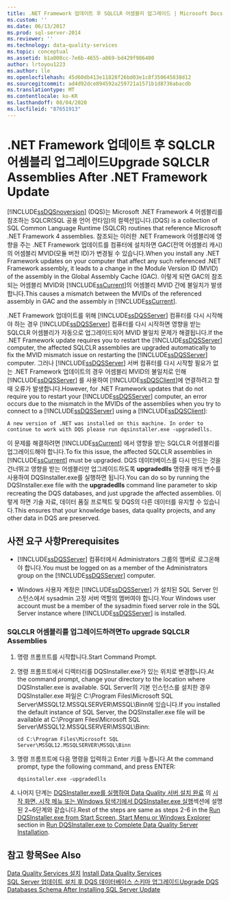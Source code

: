 ```yaml
---
title: .NET Framework 업데이트 후 SQLCLR 어셈블리 업그레이드 | Microsoft Docs
ms.custom: ''
ms.date: 06/13/2017
ms.prod: sql-server-2014
ms.reviewer: ''
ms.technology: data-quality-services
ms.topic: conceptual
ms.assetid: b1a008cc-7e6b-4655-a869-bd429f986400
author: lrtoyou1223
ms.author: lle
ms.openlocfilehash: 45d60db413e11828f26bd03e1c8f350645838d12
ms.sourcegitcommit: ad4d92dce894592a259721a1571b1d8736abacdb
ms.translationtype: MT
ms.contentlocale: ko-KR
ms.lasthandoff: 08/04/2020
ms.locfileid: "87651913"
---
```

# <a name="upgrade-sqlclr-assemblies-after-net-framework-update"></a><span data-ttu-id="0fb45-102">.NET Framework 업데이트 후 SQLCLR 어셈블리 업그레이드</span><span class="sxs-lookup"><span data-stu-id="0fb45-102">Upgrade SQLCLR Assemblies After .NET Framework Update</span></span>
  [!INCLUDE[ssDQSnoversion](../../includes/ssdqsnoversion-md.md)] <span data-ttu-id="0fb45-103">(DQS)는 Microsoft .NET Framework 4 어셈블리를 참조하는 SQLCR(SQL 공용 언어 런타임)의 컬렉션입니다.</span><span class="sxs-lookup"><span data-stu-id="0fb45-103">(DQS) is a collection of SQL Common Language Runtime (SQLCR) routines that reference Microsoft .NET Framework 4 assemblies.</span></span> <span data-ttu-id="0fb45-104">참조되는 이러한 .NET Framework 어셈블리에 영향을 주는 .NET Framework 업데이트를 컴퓨터에 설치하면 GAC(전역 어셈블리 캐시)의 어셈블리 MVID(모듈 버전 ID)가 변경될 수 있습니다.</span><span class="sxs-lookup"><span data-stu-id="0fb45-104">When you install any .NET Framework updates on your computer that affect any such referenced .NET Framework assembly, it leads to a change in the Module Version ID (MVID) of the assembly in the Global Assembly Cache (GAC).</span></span> <span data-ttu-id="0fb45-105">이렇게 되면 GAC의 참조되는 어셈블리 MVID와 [!INCLUDE[ssCurrent](../../includes/sscurrent-md.md)]의 어셈블리 MVID 간에 불일치가 발생합니다.</span><span class="sxs-lookup"><span data-stu-id="0fb45-105">This causes a mismatch between the MVIDs of the referenced assembly in GAC and the assembly in [!INCLUDE[ssCurrent](../../includes/sscurrent-md.md)].</span></span>  
  
 <span data-ttu-id="0fb45-106">.NET Framework 업데이트를 위해 [!INCLUDE[ssDQSServer](../../includes/ssdqsserver-md.md)] 컴퓨터를 다시 시작해야 하는 경우 [!INCLUDE[ssDQSServer](../../includes/ssdqsserver-md.md)] 컴퓨터를 다시 시작하면 영향을 받는 SQLCLR 어셈블리가 자동으로 업그레이드되어 MVID 불일치 문제가 해결됩니다.</span><span class="sxs-lookup"><span data-stu-id="0fb45-106">If the .NET Framework update requires you to restart the [!INCLUDE[ssDQSServer](../../includes/ssdqsserver-md.md)] computer, the affected SQLCLR assemblies are upgraded automatically to fix the MVID mismatch issue on restarting the [!INCLUDE[ssDQSServer](../../includes/ssdqsserver-md.md)] computer.</span></span> <span data-ttu-id="0fb45-107">그러나 [!INCLUDE[ssDQSServer](../../includes/ssdqsserver-md.md)] 서버 컴퓨터를 다시 시작할 필요가 없는 .NET Framework 업데이트의 경우 어셈블리 MVID의 불일치로 인해 [!INCLUDE[ssDQSServer](../../includes/ssdqsserver-md.md)] 를 사용하여 [!INCLUDE[ssDQSClient](../../includes/ssdqsclient-md.md)]에 연결하려고 할 때 오류가 발생합니다.</span><span class="sxs-lookup"><span data-stu-id="0fb45-107">However, for .NET Framework updates that do not require you to restart your [!INCLUDE[ssDQSServer](../../includes/ssdqsserver-md.md)] computer, an error occurs due to the mismatch in the MVIDs of the assemblies when you try to connect to a [!INCLUDE[ssDQSServer](../../includes/ssdqsserver-md.md)] using a [!INCLUDE[ssDQSClient](../../includes/ssdqsclient-md.md)]:</span></span>  
  
```  
A new version of .NET was installed on this machine. In order to continue to work with DQS please run dqsinstaller.exe -upgradedlls.  
```  
  
 <span data-ttu-id="0fb45-108">이 문제를 해결하려면 [!INCLUDE[ssCurrent](../../includes/sscurrent-md.md)] 에서 영향을 받는 SQLCLR 어셈블리를 업그레이드해야 합니다.</span><span class="sxs-lookup"><span data-stu-id="0fb45-108">To fix this issue, the affected SQLCLR assemblies in [!INCLUDE[ssCurrent](../../includes/sscurrent-md.md)] must be upgraded.</span></span> <span data-ttu-id="0fb45-109">DQS 데이터베이스를 다시 만드는 것을 건너뛰고 영향을 받는 어셈블리만 업그레이드하도록 **upgradedlls** 명령줄 매개 변수를 사용하여 DQSInstaller.exe를 실행하면 됩니다.</span><span class="sxs-lookup"><span data-stu-id="0fb45-109">You can do so by running the DQSInstaller.exe file with the **upgradedlls** command line parameter to skip recreating the DQS databases, and just upgrade the affected assemblies.</span></span> <span data-ttu-id="0fb45-110">이렇게 하면 기술 자료, 데이터 품질 프로젝트 및 DQS의 다른 데이터를 유지할 수 있습니다.</span><span class="sxs-lookup"><span data-stu-id="0fb45-110">This ensures that your knowledge bases, data quality projects, and any other data in DQS are preserved.</span></span>  
  
## <a name="prerequisites"></a><span data-ttu-id="0fb45-111">사전 요구 사항</span><span class="sxs-lookup"><span data-stu-id="0fb45-111">Prerequisites</span></span>  
  
-   <span data-ttu-id="0fb45-112">[!INCLUDE[ssDQSServer](../../includes/ssdqsserver-md.md)] 컴퓨터에서 Administrators 그룹의 멤버로 로그온해야 합니다.</span><span class="sxs-lookup"><span data-stu-id="0fb45-112">You must be logged on as a member of the Administrators group on the [!INCLUDE[ssDQSServer](../../includes/ssdqsserver-md.md)] computer.</span></span>  
  
-   <span data-ttu-id="0fb45-113">Windows 사용자 계정은 [!INCLUDE[ssDQSServer](../../includes/ssdqsserver-md.md)] 가 설치된 SQL Server 인스턴스에서 sysadmin 고정 서버 역할의 멤버여야 합니다.</span><span class="sxs-lookup"><span data-stu-id="0fb45-113">Your Windows user account must be a member of the sysadmin fixed server role in the SQL Server instance where [!INCLUDE[ssDQSServer](../../includes/ssdqsserver-md.md)] is installed.</span></span>  
  
### <a name="to-upgrade-sqlclr-assemblies"></a><span data-ttu-id="0fb45-114">SQLCLR 어셈블리를 업그레이드하려면</span><span class="sxs-lookup"><span data-stu-id="0fb45-114">To upgrade SQLCLR Assemblies</span></span>  
  
1.  <span data-ttu-id="0fb45-115">명령 프롬프트를 시작합니다.</span><span class="sxs-lookup"><span data-stu-id="0fb45-115">Start Command Prompt.</span></span>  
  
2.  <span data-ttu-id="0fb45-116">명령 프롬프트에서 디렉터리를 DQSInstaller.exe가 있는 위치로 변경합니다.</span><span class="sxs-lookup"><span data-stu-id="0fb45-116">At the command prompt, change your directory to the location where DQSInstaller.exe is available.</span></span> <span data-ttu-id="0fb45-117">SQL Server의 기본 인스턴스를 설치한 경우 DQSInstaller.exe 파일은 C:\Program Files\Microsoft SQL Server\MSSQL12.MSSQLSERVER\MSSQL\Binn에 있습니다.</span><span class="sxs-lookup"><span data-stu-id="0fb45-117">If you installed the default instance of SQL Server, the DQSInstaller.exe file will be available at C:\Program Files\Microsoft SQL Server\MSSQL12.MSSQLSERVER\MSSQL\Binn:</span></span>  
  
    ```  
    cd C:\Program Files\Microsoft SQL Server\MSSQL12.MSSQLSERVER\MSSQL\Binn  
    ```  
  
3.  <span data-ttu-id="0fb45-118">명령 프롬프트에 다음 명령을 입력하고 Enter 키를 누릅니다.</span><span class="sxs-lookup"><span data-stu-id="0fb45-118">At the command prompt, type the following command, and press ENTER:</span></span>  
  
    ```  
    dqsinstaller.exe -upgradedlls  
    ```  
  
4.  <span data-ttu-id="0fb45-119">나머지 단계는 [DQSInstaller.exe를 실행하여 Data Quality 서버 설치 완료](run-dqsinstaller-exe-to-complete-data-quality-server-installation.md#WindowsExplorer) 의 [시작 화면, 시작 메뉴 또는 Windows 탐색기에서 DQSInstaller.exe 실행](run-dqsinstaller-exe-to-complete-data-quality-server-installation.md)섹션에 설명된 2~6단계와 같습니다.</span><span class="sxs-lookup"><span data-stu-id="0fb45-119">Rest of the steps are same as steps 2-6 in the [Run DQSInstaller.exe from Start Screen, Start Menu or Windows Explorer](run-dqsinstaller-exe-to-complete-data-quality-server-installation.md#WindowsExplorer) section in [Run DQSInstaller.exe to Complete Data Quality Server Installation](run-dqsinstaller-exe-to-complete-data-quality-server-installation.md).</span></span>  
  
## <a name="see-also"></a><span data-ttu-id="0fb45-120">참고 항목</span><span class="sxs-lookup"><span data-stu-id="0fb45-120">See Also</span></span>  
 <span data-ttu-id="0fb45-121">[Data Quality Services 설치](install-data-quality-services.md) </span><span class="sxs-lookup"><span data-stu-id="0fb45-121">[Install Data Quality Services](install-data-quality-services.md) </span></span>  
 [<span data-ttu-id="0fb45-122">SQL Server 업데이트 설치 후 DQS 데이터베이스 스키마 업그레이드</span><span class="sxs-lookup"><span data-stu-id="0fb45-122">Upgrade DQS Databases Schema After Installing SQL Server Update</span></span>](upgrade-dqs-databases-schema-after-installing-sql-server-update.md)  
  
  
